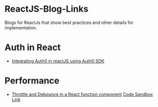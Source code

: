 # ReactJS-Blog-Links
Blogs for ReactJs that show best practices and other details for implementation. 

# Auth in React
- [Integrating Auth0 in reactJS using Auth0 SDK](https://auth0.com/blog/complete-guide-to-react-user-authentication/)

# Performance
- [Throttle and Debounce in a React function component](https://medium.com/@rajeshnaroth/using-throttle-and-debounce-in-a-react-function-component-5489fc3461b3)
  [Code Sandbox Link](https://codesandbox.io/s/clever-leakey-ezki0?file=/src/App.js)

